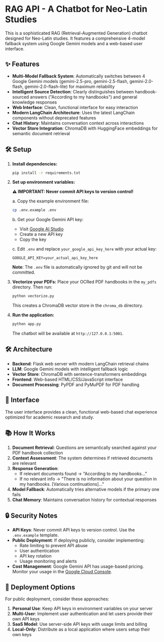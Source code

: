 # RAG API - A Chatbot for Neo-Latin Studies

This is a sophisticated RAG (Retrieval-Augmented Generation) chatbot designed for Neo-Latin studies. It features a comprehensive 4-model fallback system using Google Gemini models and a web-based user interface.

## ✨ Features

- **Multi-Model Fallback System**: Automatically switches between 4 Google Gemini models (gemini-2.5-pro, gemini-2.5-flash, gemini-2.0-flash, gemini-2.0-flash-lite) for maximum reliability
- **Intelligent Source Detection**: Clearly distinguishes between handbook-sourced answers ("According to my handbooks") and general knowledge responses
- **Web Interface**: Clean, functional interface for easy interaction
- **Modern LangChain Architecture**: Uses the latest LangChain components without deprecated features
- **Chat History**: Maintains conversation context across interactions
- **Vector Store Integration**: ChromaDB with HuggingFace embeddings for semantic document retrieval

## 🛠️ Setup

1. **Install dependencies:**
   ```bash
   pip install -r requirements.txt
   ```

2. **Set up environment variables:**
   
   **⚠️ IMPORTANT: Never commit API keys to version control!**
   
   a. Copy the example environment file:
   ```bash
   cp .env.example .env
   ```
   
   b. Get your Google Gemini API key:
   - Visit [Google AI Studio](https://aistudio.google.com/app/apikey)
   - Create a new API key
   - Copy the key
   
   c. Edit `.env` and replace `your_google_api_key_here` with your actual key:
   ```
   GOOGLE_API_KEY=your_actual_api_key_here
   ```
   
   **Note**: The `.env` file is automatically ignored by git and will not be committed.

3. **Vectorize your PDFs:**
   Place your OCRed PDF handbooks in the `my_pdfs` directory. Then run:
   ```bash
   python vectorize.py
   ```
   This creates a ChromaDB vector store in the `chroma_db` directory.

4. **Run the application:**
   ```bash
   python app.py
   ```
   The chatbot will be available at `http://127.0.0.1:5001`.

## 🛠️ Architecture

- **Backend**: Flask web server with modern LangChain retrieval chains
- **LLM**: Google Gemini models with intelligent fallback logic
- **Vector Store**: ChromaDB with sentence-transformers embeddings
- **Frontend**: Web-based HTML/CSS/JavaScript interface
- **Document Processing**: PyPDF and PyMuPDF for PDF handling

## 🎨 Interface

The user interface provides a clean, functional web-based chat experience optimized for academic research and study.

## 📚 How It Works

1. **Document Retrieval**: Questions are semantically searched against your PDF handbook collection
2. **Context Assessment**: The system determines if retrieved documents are relevant
3. **Response Generation**: 
   - If relevant documents found → "According to my handbooks..."
   - If no relevant info → "There is no information about your question in my handbooks. [Various continuations]..."
4. **Model Fallback**: Automatically tries alternative models if the primary one fails
5. **Chat Memory**: Maintains conversation history for contextual responses

## 🔒 Security Notes

- **API Keys**: Never commit API keys to version control. Use the `.env.example` template.
- **Public Deployment**: If deploying publicly, consider implementing:
  - Rate limiting to prevent API abuse
  - User authentication
  - API key rotation
  - Usage monitoring and alerts
- **Cost Management**: Google Gemini API has usage-based pricing. Monitor your usage in the [Google Cloud Console](https://console.cloud.google.com/).

## 🚀 Deployment Options

For public deployment, consider these approaches:

1. **Personal Use**: Keep API keys in environment variables on your server
2. **Multi-User**: Implement user authentication and let users provide their own API keys
3. **SaaS Model**: Use server-side API keys with usage limits and billing
4. **Local-Only**: Distribute as a local application where users setup their own keys
